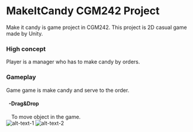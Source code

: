 # MakeItCandy CGM242 Project
Make it candy is game project in CGM242. This project is 2D casual game made by Unity.

### High concept
Player is a manager who has to make candy by orders.

### Gameplay
Game game is make candy and serve to the order. <br>
#### &ensp;-Drag&Drop
&emsp;To move object in the game.<br>
![alt-text-1](https://github.com/Sahapat/MakeItCandy-Android-/blob/master/Captures/Drag%26Drop-Fail-_2.gif "test1")
![alt-text-2](https://github.com/Sahapat/MakeItCandy-Android-/blob/master/Captures/Drag%26Drop-Fail-_2.gif "test2")